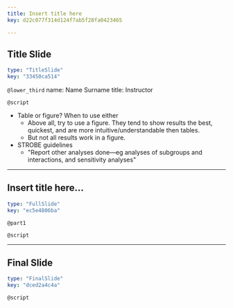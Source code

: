 ```yaml
---
title: Insert title here
key: d22c077f314d124f7ab5f28fa0423465

---
```

## Title Slide

```yaml
type: "TitleSlide"
key: "33450ca514"
```

`@lower_third`
name: Name Surname
title: Instructor


`@script`

- Table or figure? When to use either
    - Above all, try to use a figure. They tend to show results the best,
    quickest, and are more intuitive/understandable then tables.
    - But not all results work in a figure.
- STROBE guidelines
    - "Report other analyses done—eg analyses of subgroups and interactions, and
    sensitivity analyses"


---
## Insert title here...

```yaml
type: "FullSlide"
key: "ec5e4806ba"
```

`@part1`



`@script`



---
## Final Slide

```yaml
type: "FinalSlide"
key: "dced2a4c4a"
```

`@script`


